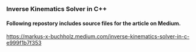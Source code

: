 ### Inverse Kinematics Solver in C++

#### Following repostory includes source files for the article on Medium.

https://markus-x-buchholz.medium.com/inverse-kinematics-solver-in-c-e999f1b7f353

